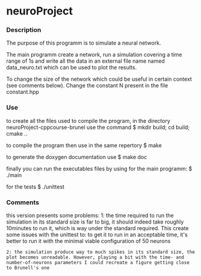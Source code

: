 # neuroProject

### Description  ###
The purpose of this programm is to simulate a neural network.

The main programm create a network, run a simulation covering a time range of 1s and write all the data in an external file name named data_neuro.txt which can be used to plot the results.

To change the size of the network which could be useful in certain context (see comments below). Change the constant N present in the file constant.hpp

### Use ###
to create all the files used to compile the program, in the directory neuroProject-cppcourse-brunel use the command
$ mkdir build; cd build; cmake ..

to compile the program then use in the same repertory
$ make

to generate the doxygen documentation use
$ make doc

finally you can run the executables files by using
for the main programm:
$ ./main

for the tests
$ ./unittest

### Comments ###

this version presents some problems:
	1: the time required to run the simulation in its standard size is far to big, it should indeed take roughly 10minutes to run it, which is way under the standard required. This create some issues with the unittest to: to get it to run in an acceptable time, it's better to run it with the minimal viable configuration of 50 neurons
 
	2: the simulation produce way to much spikes in its standard size, the plot becomes unreadable. However, playing a bit with the time- and number-of-neurons parameters I could recreate a figure getting close to Brunell's one



